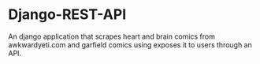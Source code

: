 # Django-REST-API

An django application that scrapes heart and brain comics from awkwardyeti.com and garfield comics using exposes it to users through an API.
